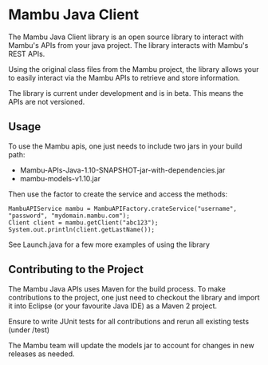 Mambu Java Client
===================

The Mambu Java Client library is an open source library to interact with Mambu's APIs from your java project. 
The library interacts with Mambu's REST APIs.

Using the original class files from the Mambu project, the library allows your to easily interact via the Mambu APIs to retrieve and store information. 

The library is current under development and is in beta. This means the APIs are not versioned.

Usage
-----
To use the Mambu apis, one just needs to include two jars in your build path:
* Mambu-APIs-Java-1.10-SNAPSHOT-jar-with-dependencies.jar
* mambu-models-v1.10.jar

Then use the factor to create the service and access the methods:

	MambuAPIService mambu = MambuAPIFactory.crateService("username", "password", "mydomain.mambu.com");
	Client client = mambu.getClient("abc123");	
	System.out.println(client.getLastName());	

See Launch.java for a few more examples of using the library

Contributing to the Project
-----
The Mambu Java APIs uses Maven for the build process. To make contributions to the project, one just need to checkout the library and import it into Eclipse (or your favourite Java IDE) as a Maven 2 project.

Ensure to write JUnit tests for all contributions and rerun all existing tests (under /test)

The Mambu team will update the models jar to account for changes in new releases as needed.

